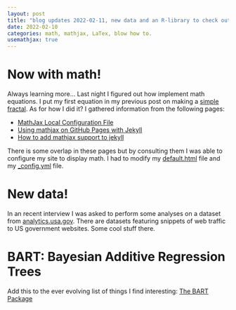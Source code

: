 ```yaml
---
layout: post
title: "blog updates 2022-02-11, new data and an R-library to check out"
date: 2022-02-10
categories: math, mathjax, LaTex, blow how to.
usemathjax: true
---
```


# Now with math!
Always learning more... Last night I figured out how implement math equations. I put my first equation in my previous post on making a [simple fractal](/blog/2022/02/10/simple-fractal). As for how I did it? I gathered information from the following pages:

- [MathJax Local Configuration File](https://vincenttam.github.io/blog/2014/11/09/mathjax-local-configuration-file/)
- [Using mathjax on GitHub Pages with Jekyll ](https://alanduan.me/random/mathjax/)
- [How to add mathjax support to jekyll](http://webdocs.cs.ualberta.ca/~zichen2/blog/coding/setup/2019/02/17/how-to-add-mathjax-support-to-jekyll.html)

There is some overlap in these pages but by consulting them I was able to configure my site to display math. I had to modify my [default.html](https://github.com/mike-babb/mike-babb.github.io/blob/main/_layouts/default.html) file and my [_config.yml](https://github.com/mike-babb/mike-babb.github.io/blob/main/_config.yml) file. 

# New data!
In an recent interview I was asked to perform some analyses on a dataset from [analytics.usa.gov](https://analytics.usa.gov/). There are datasets featuring snippets of web traffic to US government websites. Some cool stuff there. 

# BART: Bayesian Additive Regression Trees
Add this to the ever evolving list of things I find interesting:
[The BART Package](https://cran.r-project.org/web/packages/BART/index.html)


